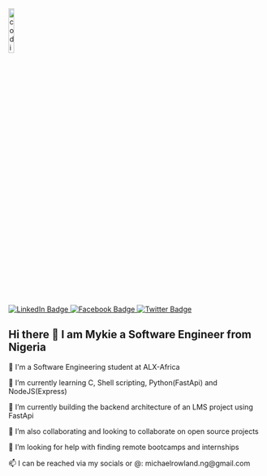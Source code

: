 <!--
**mykie88/mykie88** is a ✨ _special_ ✨ repository because its `README.md` (this file) appears on your GitHub profile.
Here are some ideas to get you started:

- 🔭 I’m currently working on ...
- 🌱 I’m currently learning ...
- 👯 I’m looking to collaborate on ...
- 🤔 I’m looking for help with ...
- 💬 Ask me about ...
- 📫 How to reach me: ...
- 😄 Pronouns: ...
- ⚡ Fun fact: ...
-->
<div id="header" align="left">
  <img src="https://media.giphy.com/media/M9gbBd9nbDrOTu1Mqx/giphy.gif" alt="coding gif" width="15%""/>
  <div id="badges">
  <a href="https://www.linkedin.com/in/michael-rowland-n-04705b226/">
    <img src="https://img.shields.io/badge/LinkedIn-blue?style=for-the-badge&logo=linkedin&logoColor=white" alt="LinkedIn Badge"/>
  </a>
  <a href="#">
    <img src="https://img.shields.io/badge/Facebook-red?style=for-the-badge&logo=facebook&logoColor=white" alt="Facebook Badge"/>
  </a>
  <a href="https://twitter.com/inc_mykie">
    <img src="https://img.shields.io/badge/Twitter-blue?style=for-the-badge&logo=twitter&logoColor=white" alt="Twitter Badge"/>
  </a>
  </div>
  <div>
    <img src="https://komarev.com/ghpvc/?username=mykie88&style=flat-square&color=blue" alt=""/>
  </div>
  <div align="left">
    <h2>Hi there 👋 I am Mykie a Software Engineer from Nigeria</h1>
    <p>🌱 I'm a Software Engineering student at ALX-Africa</p>
    <p>🌱 I’m currently learning C, Shell scripting, Python(FastApi) and NodeJS(Express)</p>
    <p>🔭 I’m currently building the backend architecture of an LMS project using FastApi</p>
    <p>👯 I’m also collaborating and looking to collaborate on open source projects</p>
    <p>🤔 I’m looking for help with finding remote bootcamps and internships</p>
    <p>📫 I can be reached via my socials or @: michaelrowland.ng@gmail.com</p>
  </div>
</div>

